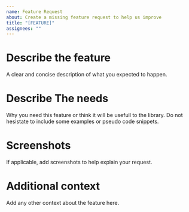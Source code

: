 ```yaml
---
name: Feature Request
about: Create a missing feature request to help us improve
title: "[FEATURE]"
assignees: ""
---
```


# Describe the feature

A clear and concise description of what you expected to happen.

# Describe The needs

Why you need this feature or think it will be usefull to the library.
Do not hesistate to include some examples or pseudo code snippets.

# Screenshots

If applicable, add screenshots to help explain your request.

# Additional context

Add any other context about the feature here.
